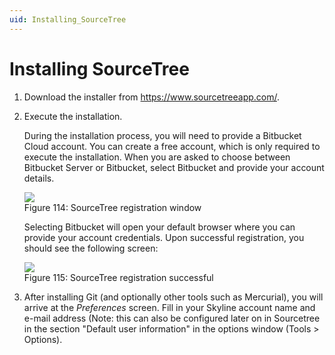 ```yaml
---
uid: Installing_SourceTree
---
```


# Installing SourceTree

1. Download the installer from https://www.sourcetreeapp.com/.

2. Execute the installation.

    During the installation process, you will need to provide a Bitbucket Cloud account. You can create a free account, which is only required to execute the installation. When you are asked to choose between Bitbucket Server or Bitbucket, select Bitbucket and provide your account details.

	![](~/develop/images/SourceTree_install.png)
	<br>Figure 114: SourceTree registration window

    Selecting Bitbucket will open your default browser where you can provide your account credentials. Upon successful registration, you should see the following screen:

	![](~/develop/images/SourceTree_registered.png)
	<br>Figure 115: SourceTree registration successful

3. After installing Git (and optionally other tools such as Mercurial), you will arrive at the *Preferences* screen. Fill in your Skyline account name and e-mail address (Note: this can also be configured later on in Sourcetree in the section "Default user information" in the options window (Tools \> Options).
